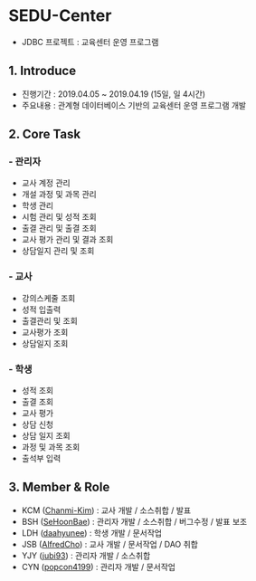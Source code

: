 # SEDU-Center
- JDBC 프로젝트 : 교육센터 운영 프로그램

## 1. Introduce
- 진행기간 : 2019.04.05 ~ 2019.04.19 (15일, 일 4시간)
- 주요내용 : 관계형 데이터베이스 기반의 교육센터 운영 프로그램 개발

## 2. Core Task
### - 관리자
- 교사 계정 관리 <br>
- 개설 과정 및 과목 관리 <br>
- 학생 관리 <br>
- 시험 관리 및 성적 조회 <br>
- 출결 관리 및 출결 조회 <br>
- 교사 평가 관리 및 결과 조회 <br>
- 상담일지 관리 및 조회 <br>

### - 교사
- 강의스케줄 조회 <br>
- 성적 입출력 <br>
- 출결관리 및 조회 <br>
- 교사평가 조회 <br>
- 상담일지 조회 <br>

### - 학생
- 성적 조회 <br>
- 출결 조회 <br>
- 교사 평가 <br>
- 상담 신청 <br>
- 상담 일지 조회 <br>
- 과정 및 과목 조회 <br>
- 출석부 입력 <br>

## 3. Member & Role
- KCM ([Chanmi-Kim](https://github.com/Chanmi-Kim)) : 교사 개발 / 소스취합 / 발표 <br>
- BSH ([SeHoonBae](https://github.com/SeHoonBae)) : 관리자 개발 / 소스취합 / 버그수정 / 발표 보조 <br>
- LDH ([daahyunee](https://github.com/daahyunee)) : 학생 개발 / 문서작업 <br>
- JSB ([AlfredCho](https://github.com/AlfredCho)) : 교사 개발 / 문서작업 / DAO 취합 <br>
- YJY ([jubi93](https://github.com/jubi93)) : 관리자 개발 / 소스취합 <br>
- CYN ([popcon4199](https://github.com/popcon4199))  : 관리자 개발 / 문서작업 <br>
